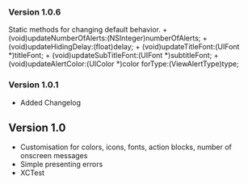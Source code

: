 ### Version 1.0.6
Static methods for changing default behavior.
	+ (void)updateNumberOfAlerts:(NSInteger)numberOfAlerts;
	+ (void)updateHidingDelay:(float)delay;
	+ (void)updateTitleFont:(UIFont *)titleFont;
	+ (void)updateSubTitleFont:(UIFont *)subtitleFont;
	+ (void)updateAlertColor:(UIColor *)color forType:(ViewAlertType)type;

### Version 1.0.1
* Added Changelog

## Version 1.0

* Customisation for colors, icons, fonts, action blocks, number of onscreen messages
* Simple presenting errors
* XCTest